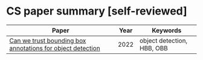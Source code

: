 # CS paper summary [self-reviewed]

| Paper | Year | Keywords |
|-------|------|----------|
| [Can we trust bounding box annotations for object detection](https://openaccess.thecvf.com/content/CVPR2022W/VDU/papers/Murrugarra-Llerena_Can_We_Trust_Bounding_Box_Annotations_for_Object_Detection_CVPRW_2022_paper.pdf) | 2022 | object detection, HBB, OBB |